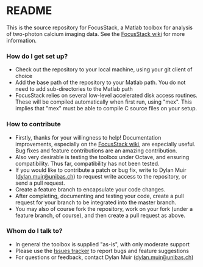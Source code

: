 # README #

This is the source repository for FocusStack, a Matlab toolbox for analysis of two-photon calcium imaging data. See the [FocusStack wiki](https://bitbucket.org/DylanMuir/twophotonanalysis/wiki) for more information.

### How do I get set up? ###

* Check out the repository to your local machine, using your git client of choice
* Add the base path of the repository to your Matlab path. You do not need to add sub-directories to the Matlab path
* FocusStack relies on several low-level accelerated disk access routines. These will be compiled automatically when first run, using "mex". This implies that "mex" must be able to compile C source files on your setup.

### How to contribute ###

* Firstly, thanks for your willingness to help! Documentation improvements, especially on the [FocusStack wiki](https://bitbucket.org/DylanMuir/twophotonanalysis/wiki), are especially useful. Bug fixes and feature contributions are an amazing contribution.
* Also very desirable is testing the toolbox under Octave, and ensuring compatibility. Thus far, compatibility has not been tested.
* If you would like to contribute a patch or bug fix, write to Dylan Muir (<dylan.muir@unibas.ch>) to request write access to the repository, or send a pull request.
* Create a feature branch to encapsulate your code changes.
* After completing, documenting and testing your code, create a pull request for your branch to be integrated into the master branch.
* You may also of course fork the repository, work on your fork (under a feature branch, of course), and then create a pull request as above.

### Whom do I talk to? ###

* In general the toolbox is supplied "as-is", with only moderate support
* Please use the [Issues tracker](https://bitbucket.org/DylanMuir/twophotonanalysis/issues) to report bugs and feature suggestions
* For questions or feedback, contact Dylan Muir (<dylan.muir@unibas.ch>)
